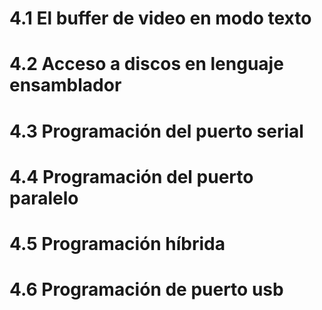 # 4.1 El buffer de video en modo texto  
# 4.2 Acceso a discos en lenguaje ensamblador  
# 4.3 Programación del puerto serial  
# 4.4 Programación del puerto paralelo  
# 4.5 Programación híbrida  
# 4.6 Programación de puerto usb